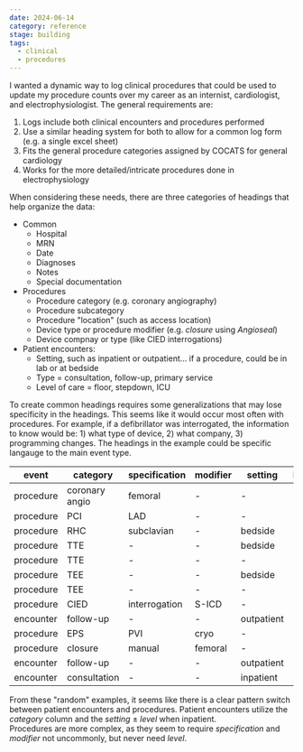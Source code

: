 ```yaml
---
date: 2024-06-14
category: reference
stage: building
tags:
  - clinical
  - procedures
---
```


I wanted a dynamic way to log clinical procedures that could be used to update my procedure counts over my career as an internist, cardiologist, and electrophysiologist.
The general requirements are:

1. Logs include both clinical encounters and procedures performed
1. Use a similar heading system for both to allow for a common log form (e.g. a single excel sheet)
1. Fits the general procedure categories assigned by COCATS for general cardiology 
1. Works for the more detailed/intricate procedures done in electrophysiology

When considering these needs, there are three categories of headings that help organize the data:

- Common
	- Hospital
	- MRN
	- Date
	- Diagnoses
	- Notes
	- Special documentation
- Procedures
	- Procedure category (e.g. coronary angiography)
	- Procedure subcategory
	- Procedure "location" (such as access location)
	- Device type or procedure modifier (e.g. *closure* using *Angioseal*)
	- Device compnay or type (like CIED interrogations)
- Patient encounters:
	- Setting, such as inpatient or outpatient... if a procedure, could be in lab or at bedside
	- Type = consultation, follow-up, primary service
	- Level of care = floor, stepdown, ICU

To create common headings requires some generalizations that may lose specificity in the headings. 
This seems like it would occur most often with procedures.
For example, if a defibrillator was interrogated, the information to know would be: 1) what type of device, 2) what company, 3) programming changes.
The headings in the example could be specific langauge to the main event type.

| event | category | specification | modifier | setting | level
 | - | - | - | - | - | - |
| procedure | coronary angio | femoral | - | - | - | 
| procedure | PCI | LAD | - | - |  - | 
| procedure | RHC | subclavian | - | bedside | - | 
| procedure | TTE | - |  - | bedside | - |
| procedure | TTE | - | - | - | - |
| procedure | TEE | - | - | bedside | - |
| procedure | TEE | - | - | - | - | 
| procedure | CIED | interrogation | S-ICD | - |
| encounter | follow-up | - | - |  outpatient | - | 
| procedure | EPS | PVI | cryo | - | - |
| procedure | closure | manual | femoral | - | - |
| encounter | follow-up | - | - | outpatient | - |
| encounter | consultation | - | - | inpatient | ICU |

From these "random" examples, it seems like there is a clear pattern switch between patient encounters and procedures.
Patient encounters utilize the *category* column and the *setting* $\pm$ *level* when inpatient.  
Procedures are more complex, as they seem to require *specification* and *modifier* not uncommonly, but never need *level*. 